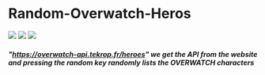 # Random-Overwatch-Heros

![](https://user-images.githubusercontent.com/91335275/172005595-7fa55411-0285-4b1a-ac1b-ce3d9bb2e6f6.PNG)
![](https://user-images.githubusercontent.com/91335275/172005604-9e407833-6cf4-40c6-9e76-99dfeec192be.png)
![](https://user-images.githubusercontent.com/91335275/172005609-ba78face-ebb7-4dca-a5e8-fa4915a1aafd.PNG)




##### "https://overwatch-api.tekrop.fr/heroes" we get the API from the website and pressing the random key randomly lists the OVERWATCH characters
